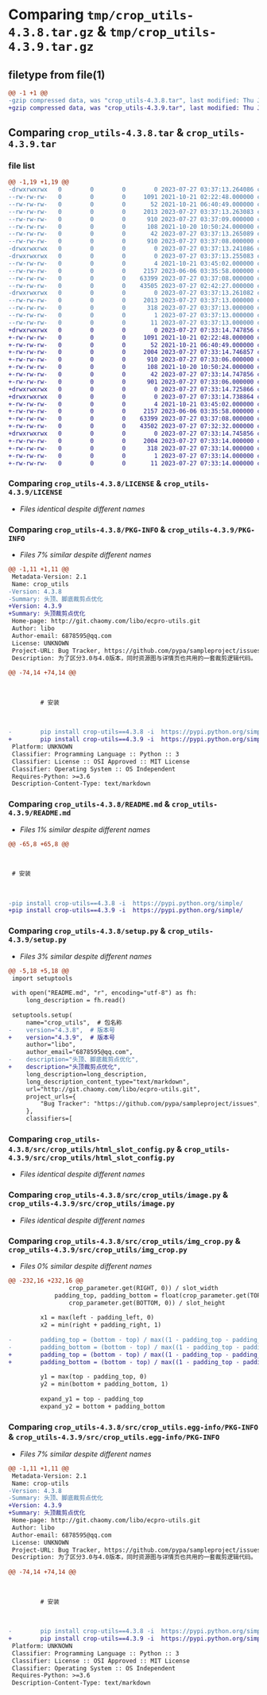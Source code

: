 # Comparing `tmp/crop_utils-4.3.8.tar.gz` & `tmp/crop_utils-4.3.9.tar.gz`

## filetype from file(1)

```diff
@@ -1 +1 @@
-gzip compressed data, was "crop_utils-4.3.8.tar", last modified: Thu Jul 27 03:37:13 2023, max compression
+gzip compressed data, was "crop_utils-4.3.9.tar", last modified: Thu Jul 27 07:33:14 2023, max compression
```

## Comparing `crop_utils-4.3.8.tar` & `crop_utils-4.3.9.tar`

### file list

```diff
@@ -1,19 +1,19 @@
-drwxrwxrwx   0        0        0        0 2023-07-27 03:37:13.264086 crop_utils-4.3.8/
--rw-rw-rw-   0        0        0     1091 2021-10-21 02:22:48.000000 crop_utils-4.3.8/LICENSE
--rw-rw-rw-   0        0        0       52 2021-10-21 06:40:49.000000 crop_utils-4.3.8/MANIFEST.in
--rw-rw-rw-   0        0        0     2013 2023-07-27 03:37:13.263083 crop_utils-4.3.8/PKG-INFO
--rw-rw-rw-   0        0        0      910 2023-07-27 03:37:09.000000 crop_utils-4.3.8/README.md
--rw-rw-rw-   0        0        0      108 2021-10-20 10:50:24.000000 crop_utils-4.3.8/pyproject.toml
--rw-rw-rw-   0        0        0       42 2023-07-27 03:37:13.265089 crop_utils-4.3.8/setup.cfg
--rw-rw-rw-   0        0        0      910 2023-07-27 03:37:08.000000 crop_utils-4.3.8/setup.py
-drwxrwxrwx   0        0        0        0 2023-07-27 03:37:13.241086 crop_utils-4.3.8/src/
-drwxrwxrwx   0        0        0        0 2023-07-27 03:37:13.255083 crop_utils-4.3.8/src/crop_utils/
--rw-rw-rw-   0        0        0        4 2021-10-21 03:45:02.000000 crop_utils-4.3.8/src/crop_utils/__init__.py
--rw-rw-rw-   0        0        0     2157 2023-06-06 03:35:58.000000 crop_utils-4.3.8/src/crop_utils/html_slot_config.py
--rw-rw-rw-   0        0        0    63399 2023-07-27 03:37:08.000000 crop_utils-4.3.8/src/crop_utils/image.py
--rw-rw-rw-   0        0        0    43505 2023-07-27 02:42:27.000000 crop_utils-4.3.8/src/crop_utils/img_crop.py
-drwxrwxrwx   0        0        0        0 2023-07-27 03:37:13.261082 crop_utils-4.3.8/src/crop_utils.egg-info/
--rw-rw-rw-   0        0        0     2013 2023-07-27 03:37:13.000000 crop_utils-4.3.8/src/crop_utils.egg-info/PKG-INFO
--rw-rw-rw-   0        0        0      318 2023-07-27 03:37:13.000000 crop_utils-4.3.8/src/crop_utils.egg-info/SOURCES.txt
--rw-rw-rw-   0        0        0        1 2023-07-27 03:37:13.000000 crop_utils-4.3.8/src/crop_utils.egg-info/dependency_links.txt
--rw-rw-rw-   0        0        0       11 2023-07-27 03:37:13.000000 crop_utils-4.3.8/src/crop_utils.egg-info/top_level.txt
+drwxrwxrwx   0        0        0        0 2023-07-27 07:33:14.747856 crop_utils-4.3.9/
+-rw-rw-rw-   0        0        0     1091 2021-10-21 02:22:48.000000 crop_utils-4.3.9/LICENSE
+-rw-rw-rw-   0        0        0       52 2021-10-21 06:40:49.000000 crop_utils-4.3.9/MANIFEST.in
+-rw-rw-rw-   0        0        0     2004 2023-07-27 07:33:14.746857 crop_utils-4.3.9/PKG-INFO
+-rw-rw-rw-   0        0        0      910 2023-07-27 07:33:06.000000 crop_utils-4.3.9/README.md
+-rw-rw-rw-   0        0        0      108 2021-10-20 10:50:24.000000 crop_utils-4.3.9/pyproject.toml
+-rw-rw-rw-   0        0        0       42 2023-07-27 07:33:14.747856 crop_utils-4.3.9/setup.cfg
+-rw-rw-rw-   0        0        0      901 2023-07-27 07:33:06.000000 crop_utils-4.3.9/setup.py
+drwxrwxrwx   0        0        0        0 2023-07-27 07:33:14.725866 crop_utils-4.3.9/src/
+drwxrwxrwx   0        0        0        0 2023-07-27 07:33:14.738864 crop_utils-4.3.9/src/crop_utils/
+-rw-rw-rw-   0        0        0        4 2021-10-21 03:45:02.000000 crop_utils-4.3.9/src/crop_utils/__init__.py
+-rw-rw-rw-   0        0        0     2157 2023-06-06 03:35:58.000000 crop_utils-4.3.9/src/crop_utils/html_slot_config.py
+-rw-rw-rw-   0        0        0    63399 2023-07-27 03:37:08.000000 crop_utils-4.3.9/src/crop_utils/image.py
+-rw-rw-rw-   0        0        0    43502 2023-07-27 07:32:32.000000 crop_utils-4.3.9/src/crop_utils/img_crop.py
+drwxrwxrwx   0        0        0        0 2023-07-27 07:33:14.745856 crop_utils-4.3.9/src/crop_utils.egg-info/
+-rw-rw-rw-   0        0        0     2004 2023-07-27 07:33:14.000000 crop_utils-4.3.9/src/crop_utils.egg-info/PKG-INFO
+-rw-rw-rw-   0        0        0      318 2023-07-27 07:33:14.000000 crop_utils-4.3.9/src/crop_utils.egg-info/SOURCES.txt
+-rw-rw-rw-   0        0        0        1 2023-07-27 07:33:14.000000 crop_utils-4.3.9/src/crop_utils.egg-info/dependency_links.txt
+-rw-rw-rw-   0        0        0       11 2023-07-27 07:33:14.000000 crop_utils-4.3.9/src/crop_utils.egg-info/top_level.txt
```

### Comparing `crop_utils-4.3.8/LICENSE` & `crop_utils-4.3.9/LICENSE`

 * *Files identical despite different names*

### Comparing `crop_utils-4.3.8/PKG-INFO` & `crop_utils-4.3.9/PKG-INFO`

 * *Files 7% similar despite different names*

```diff
@@ -1,11 +1,11 @@
 Metadata-Version: 2.1
 Name: crop_utils
-Version: 4.3.8
-Summary: 头顶、脚底裁剪点优化
+Version: 4.3.9
+Summary: 头顶裁剪点优化
 Home-page: http://git.chaomy.com/libo/ecpro-utils.git
 Author: libo
 Author-email: 6878595@qq.com
 License: UNKNOWN
 Project-URL: Bug Tracker, https://github.com/pypa/sampleproject/issues
 Description: 为了区分3.0与4.0版本，同时资源图与详情页也共用的一套裁剪逻辑代码。
         
@@ -74,14 +74,14 @@
         
         
         
         # 安装
         
         
         
-        pip install crop-utils==4.3.8 -i  https://pypi.python.org/simple/
+        pip install crop-utils==4.3.9 -i  https://pypi.python.org/simple/
 Platform: UNKNOWN
 Classifier: Programming Language :: Python :: 3
 Classifier: License :: OSI Approved :: MIT License
 Classifier: Operating System :: OS Independent
 Requires-Python: >=3.6
 Description-Content-Type: text/markdown
```

### Comparing `crop_utils-4.3.8/README.md` & `crop_utils-4.3.9/README.md`

 * *Files 1% similar despite different names*

```diff
@@ -65,8 +65,8 @@
 
 
 
 # 安装
 
 
 
-pip install crop-utils==4.3.8 -i  https://pypi.python.org/simple/
+pip install crop-utils==4.3.9 -i  https://pypi.python.org/simple/
```

### Comparing `crop_utils-4.3.8/setup.py` & `crop_utils-4.3.9/setup.py`

 * *Files 3% similar despite different names*

```diff
@@ -5,18 +5,18 @@
 import setuptools
 
 with open("README.md", "r", encoding="utf-8") as fh:
     long_description = fh.read()
 
 setuptools.setup(
     name="crop_utils",  # 包名称
-    version="4.3.8",  # 版本号
+    version="4.3.9",  # 版本号
     author="libo",
     author_email="6878595@qq.com",
-    description="头顶、脚底裁剪点优化",
+    description="头顶裁剪点优化",
     long_description=long_description,
     long_description_content_type="text/markdown",
     url="http://git.chaomy.com/libo/ecpro-utils.git",
     project_urls={
         "Bug Tracker": "https://github.com/pypa/sampleproject/issues",
     },
     classifiers=[
```

### Comparing `crop_utils-4.3.8/src/crop_utils/html_slot_config.py` & `crop_utils-4.3.9/src/crop_utils/html_slot_config.py`

 * *Files identical despite different names*

### Comparing `crop_utils-4.3.8/src/crop_utils/image.py` & `crop_utils-4.3.9/src/crop_utils/image.py`

 * *Files identical despite different names*

### Comparing `crop_utils-4.3.8/src/crop_utils/img_crop.py` & `crop_utils-4.3.9/src/crop_utils/img_crop.py`

 * *Files 0% similar despite different names*

```diff
@@ -232,16 +232,16 @@
                 crop_parameter.get(RIGHT, 0)) / slot_width
             padding_top, padding_bottom = float(crop_parameter.get(TOP, 0)) / slot_height, float(
                 crop_parameter.get(BOTTOM, 0)) / slot_height
 
         x1 = max(left - padding_left, 0)
         x2 = min(right + padding_right, 1)
 
-        padding_top = (bottom - top) / max((1 - padding_top - padding_bottom) * padding_top, 0.0001)
-        padding_bottom = (bottom - top) / max((1 - padding_top - padding_bottom) * padding_bottom, 0.001)
+        padding_top = (bottom - top) / max((1 - padding_top - padding_bottom), 0.01) * padding_top
+        padding_bottom = (bottom - top) / max((1 - padding_top - padding_bottom), 0.01) * padding_bottom
 
         y1 = max(top - padding_top, 0)
         y2 = min(bottom + padding_bottom, 1)
 
         expand_y1 = top - padding_top
         expand_y2 = bottom + padding_bottom
```

### Comparing `crop_utils-4.3.8/src/crop_utils.egg-info/PKG-INFO` & `crop_utils-4.3.9/src/crop_utils.egg-info/PKG-INFO`

 * *Files 7% similar despite different names*

```diff
@@ -1,11 +1,11 @@
 Metadata-Version: 2.1
 Name: crop-utils
-Version: 4.3.8
-Summary: 头顶、脚底裁剪点优化
+Version: 4.3.9
+Summary: 头顶裁剪点优化
 Home-page: http://git.chaomy.com/libo/ecpro-utils.git
 Author: libo
 Author-email: 6878595@qq.com
 License: UNKNOWN
 Project-URL: Bug Tracker, https://github.com/pypa/sampleproject/issues
 Description: 为了区分3.0与4.0版本，同时资源图与详情页也共用的一套裁剪逻辑代码。
         
@@ -74,14 +74,14 @@
         
         
         
         # 安装
         
         
         
-        pip install crop-utils==4.3.8 -i  https://pypi.python.org/simple/
+        pip install crop-utils==4.3.9 -i  https://pypi.python.org/simple/
 Platform: UNKNOWN
 Classifier: Programming Language :: Python :: 3
 Classifier: License :: OSI Approved :: MIT License
 Classifier: Operating System :: OS Independent
 Requires-Python: >=3.6
 Description-Content-Type: text/markdown
```

